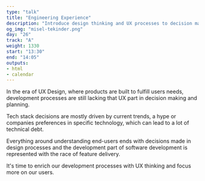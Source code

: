 ```yaml
---
type: "talk"
title: "Engineering Experience"
description: "Introduce design thinking and UX processes to decision makers on the development side."
og_img: "misel-tekinder.png"
day: "26"
track: "A"
weight: 1330
start: "13:30"
end: "14:05"
outputs:
- html
- calendar
---
```


In the era of UX Design, where products are built to fulfill users needs, development processes are still lacking that UX part in decision making and planning.

Tech stack decisions are mostly driven by current trends, a hype or companies preferences in specific technology, which can lead to a lot of technical debt.

Everything around understanding end-users ends with decisions made in design processes and the development part of software development is represented with the race of feature delivery.

It's time to enrich our development processes with UX thinking and focus more on our users.

<!--
The aim of this talk if to introduce design thinking and UX processes to decision makers on the development side.

Idea is to introduce specific way of thinking about technology as a tool that solves user needs rather than just a tool that is broth into the projects to shorten development time.

We will go thru a deciding process on FE tech stack based on client requirements and fictive persona data, focused more on user behavior and user needs.

End result will be the app technology stack that supports both ends, our clients with their requirements and their user.
-->

